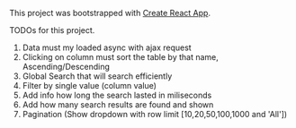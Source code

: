 This project was bootstrapped with [Create React App](https://github.com/facebook/create-react-app).

TODOs for this project.

1. Data must my loaded async with ajax request
2. Clicking on column must sort the table by that name, Ascending/Descending
3. Global Search that will search efficiently
4. Filter by single value (column value)
5. Add info how long the search lasted in miliseconds 
6. Add how many search results are found and shown
7. Pagination (Show dropdown with row limit [10,20,50,100,1000 and 'All'])
 
